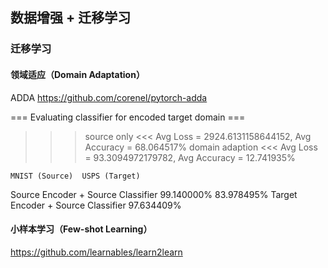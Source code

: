 ## 数据增强 + 迁移学习

### 迁移学习

#### 领域适应（Domain Adaptation）
ADDA
https://github.com/corenel/pytorch-adda

=== Evaluating classifier for encoded target domain ===
>>> source only <<<
Avg Loss = 2924.6131158644152, Avg Accuracy = 68.064517%
>>> domain adaption <<<
Avg Loss = 93.3094972179782, Avg Accuracy = 12.741935%

	MNIST (Source)	USPS (Target)
Source Encoder + Source Classifier	99.140000%	83.978495%
Target Encoder + Source Classifier		97.634409%


#### 小样本学习（Few-shot Learning）
https://github.com/learnables/learn2learn
